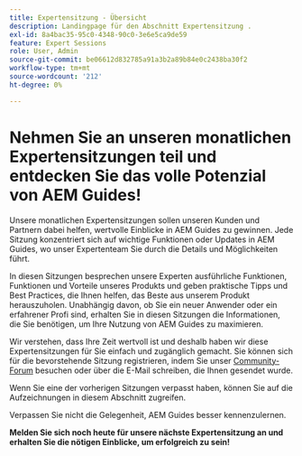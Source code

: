 ```yaml
---
title: Expertensitzung - Übersicht
description: Landingpage für den Abschnitt Expertensitzung .
exl-id: 8a4bac35-95c0-4348-90c0-3e6e5ca9de59
feature: Expert Sessions
role: User, Admin
source-git-commit: be06612d832785a91a3b2a89b84e0c2438ba30f2
workflow-type: tm+mt
source-wordcount: '212'
ht-degree: 0%

---
```


# Nehmen Sie an unseren monatlichen Expertensitzungen teil und entdecken Sie das volle Potenzial von AEM Guides!

Unsere monatlichen Expertensitzungen sollen unseren Kunden und Partnern dabei helfen, wertvolle Einblicke in AEM Guides zu gewinnen. Jede Sitzung konzentriert sich auf wichtige Funktionen oder Updates in AEM Guides, wo unser Expertenteam Sie durch die Details und Möglichkeiten führt.

In diesen Sitzungen besprechen unsere Experten ausführliche Funktionen, Funktionen und Vorteile unseres Produkts und geben praktische Tipps und Best Practices, die Ihnen helfen, das Beste aus unserem Produkt herauszuholen. Unabhängig davon, ob Sie ein neuer Anwender oder ein erfahrener Profi sind, erhalten Sie in diesen Sitzungen die Informationen, die Sie benötigen, um Ihre Nutzung von AEM Guides zu maximieren.

Wir verstehen, dass Ihre Zeit wertvoll ist und deshalb haben wir diese Expertensitzungen für Sie einfach und zugänglich gemacht. Sie können sich für die bevorstehende Sitzung registrieren, indem Sie unser [Community-Forum](https://experienceleaguecommunities.adobe.com/t5/experience-manager-guides/ct-p/aem-xml-documentation) besuchen oder über die E-Mail schreiben, die Ihnen gesendet wurde.

Wenn Sie eine der vorherigen Sitzungen verpasst haben, können Sie auf die Aufzeichnungen in diesem Abschnitt zugreifen.

Verpassen Sie nicht die Gelegenheit, AEM Guides besser kennenzulernen.

**Melden Sie sich noch heute für unsere nächste Expertensitzung an und erhalten Sie die nötigen Einblicke, um erfolgreich zu sein!**
